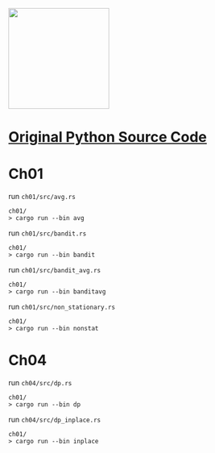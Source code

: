 [<img src="https://raw.githubusercontent.com/oreilly-japan/deep-learning-from-scratch-4/images/deep-learning-from-scratch-4.png" width="200px">](https://www.oreilly.co.jp/books/9784873117584/)

# [Original Python Source Code](https://github.com/oreilly-japan/deep-learning-from-scratch-4)

# Ch01

run `ch01/src/avg.rs`
```
ch01/
> cargo run --bin avg
```

run `ch01/src/bandit.rs`
```
ch01/
> cargo run --bin bandit
```

run `ch01/src/bandit_avg.rs`
```
ch01/
> cargo run --bin banditavg
```

run `ch01/src/non_stationary.rs`
```
ch01/
> cargo run --bin nonstat
```

# Ch04

run `ch04/src/dp.rs`
```
ch01/
> cargo run --bin dp
```

run `ch04/src/dp_inplace.rs`
```
ch01/
> cargo run --bin inplace
```

